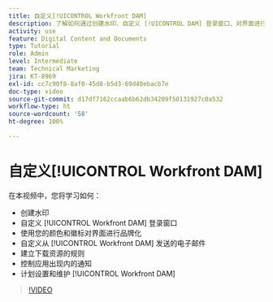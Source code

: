 ```yaml
---
title: 自定义[!UICONTROL Workfront DAM]
description: 了解如何通过创建水印、自定义 [!UICONTROL DAM] 登录窗口、对界面进行品牌化等方式自定义 [!UICONTROL Workfront DAM]。
activity: use
feature: Digital Content and Documents
type: Tutorial
role: Admin
level: Intermediate
team: Technical Marketing
jira: KT-8969
exl-id: cc7c90f8-8af0-45d8-b5d3-69d40ebacb7e
doc-type: video
source-git-commit: d17df7162ccaab6b62db34209f50131927c0a532
workflow-type: ht
source-wordcount: '58'
ht-degree: 100%

---
```


# 自定义[!UICONTROL Workfront DAM]

在本视频中，您将学习如何：

* 创建水印
* 自定义 [!UICONTROL Workfront DAM] 登录窗口
* 使用您的颜色和徽标对界面进行品牌化
* 自定义从 [!UICONTROL Workfront DAM] 发送的电子邮件
* 建立下载资源的规则
* 控制应用出现内的通知
* 计划设置和维护 [!UICONTROL Workfront DAM]

>[!VIDEO](https://video.tv.adobe.com/v/335232/?quality=12&learn=on&enablevpops)
